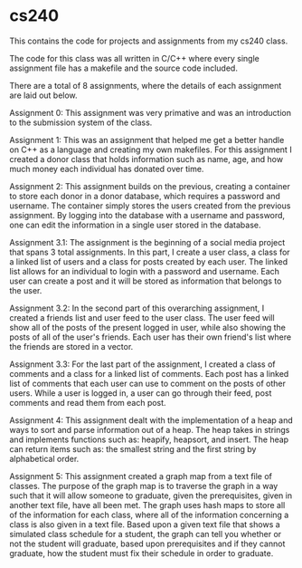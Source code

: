 # cs240
This contains the code for projects and assignments from my cs240 class. 

The code for this class was all written in C/C++ where every single assignment file has a makefile and the source code included. 

There are a total of 8 assignments, where the details of each assignment are laid out below.

Assignment 0: This assignment was very primative and was an introduction to the submission system of the class.

Assignment 1: This was an assignment that helped me get a better handle on C++ as a language and creating my own makefiles. For this assignment I created a donor class that holds information such as name, age, and how much money each individual has donated over time.

Assignment 2: This assignment builds on the previous, creating a container to store each donor in a donor database, which requires a password and username. The container simply stores the users created from the previous assignment. By logging into the database with a username and password, one can edit the information in a single user stored in the database.

Assignment 3.1: The assignment is the beginning of a social media project that spans 3 total assignments. In this part, I create a user class, a class for a linked list of users and a class for posts created by each user. The linked list allows for an individual to login with a password and username. Each user can create a post and it will be stored as information that belongs to the user.

Assignment 3.2: In the second part of this overarching assignment, I created a friends list and user feed to the user class. The user feed will show all of the posts of the present logged in user, while also showing the posts of all of the user's friends. Each user has their own friend's list where the friends are stored in a vector.

Assignment 3.3: For the last part of the assignment, I created a class of comments and a class for a linked list of comments. Each post has a linked list of comments that each user can use to comment on the posts of other users. While a user is logged in, a user can go through their feed, post comments and read them from each post. 

Assignment 4: This assignment dealt with the implementation of a heap and ways to sort and parse information out of a heap. The heap takes in strings and implements functions such as: heapify, heapsort, and insert. The heap can return items such as: the smallest string and the first string by alphabetical order. 

Assignment 5: This assignment created a graph map from a text file of classes. The purpose of the graph map is to traverse the graph in a way such that it will allow someone to graduate, given the prerequisites, given in another text file, have all been met. The graph uses hash maps to store all of the information for each class, where all of the information concerning a class is also given in a text file. Based upon a given text file that shows a simulated class schedule for a student, the graph can tell you whether or not the student will graduate, based upon prerequisites and if they cannot graduate, how the student must fix their schedule in order to graduate.

